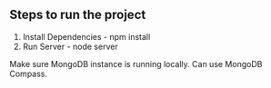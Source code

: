 ## Steps to run the project
1) Install Dependencies - npm install
2) Run Server - node server

Make sure MongoDB instance is running locally. Can use MongoDB Compass.
